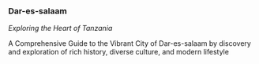 ### Dar-es-salaam

_Exploring the Heart of Tanzania_

A Comprehensive Guide to the Vibrant City of Dar-es-salaam by discovery and exploration of rich history, diverse culture, and modern lifestyle
